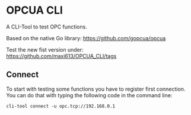 # OPCUA CLI
A CLI-Tool to test OPC functions. 

Based on the native Go library: https://github.com/gopcua/opcua

Test the new fist version under: https://github.com/maxi613/OPCUA_CLI/tags

## Connect

To start with testing some functions you have to register first connection. 
You can do that with typing the following code in the command line:


`cli-tool connect -u opc.tcp://192.168.0.1`
